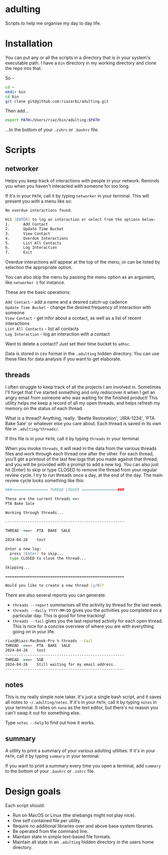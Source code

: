 # adulting

Scripts to help me organise my day to day life.

# Installation

You can put any or all the scripts in a directory that is in your system's executable path. I have a `bin` directory in my working directory and clone the repo into that. 

So - 

```zsh
cd ~
mkdir bin
cd bin
git clone git@github.com:riazarbi/adulting.git
```

Then add...

```zsh
export PATH=/Users/riaz/bin/adulting:$PATH
```

...to the bottom of your `.zshrc` or `.bashrc` file.

# Scripts

## networker

Helps you keep track of interactions with people in your network. Reminds you when you haven't interacted with someone for too long.  

If it's in your `PATH`, call it by typing `networker` in your terminal. This will present you with a menu like so:

```zsh
No overdue interactions found.

Hit [ENTER] to log an interaction or select from the options below:
1.      Add Contact
2.      Update Time Bucket
3.      View Contact
4.      Overdue Interactions
5.      List All Contacts
6.      Log Interaction
7.      Exit
```

Overdue interactions will appear at the top of the menu, or can be listed by selection the appropriate option. 

You can also skip the menu by passing the menu option as an argument, like `networker 1` for instance.

These are the basic operations:

`Add Contact` - add a name and a desired catch-up cadence  
`Update Time Bucket` - change the desired frequency of interaction with someone  
`View Contact` - get infor about a ocntact, as well as a list of recent interactions  
`List All Contacts` - list all contacts  
`Log Interaction` - log an interaction with a contact  

Want to delete a contact? Just set their time bucket to `adhoc`.

Data is stored in csv format in the `.adulting` hidden directory. You can use these files for data analysis if you want to get elaborate.


## threads

I often struggle to keep track of all the projects I am involved in. Sometimes I'll forget that I've started something and only rediscover it when I get an angry email from someone who was waiting for the finished product! This utility helps me keep a record of all my open threads, and helps refresh my memory on the status of each thread. 

What is a thread? Anything, really. 'Beetle Restoration', 'JIRA-1234', 'PTA Bake Sale' or whatever else you care about. Each thread is saved in its own file in `.adulting/threads/`. 

If this file is in your `PATH`, call it by typing `threads` in your terminal.

When you invoke `threads`, it will read in the data from the various threads files and work through each thread one after the other. For each thread, you'll get a printout of the last few logs that you made against that thread, and you will be provided with a prompt to add a new log. You can also just hit [Enter] to skip or type CLOSED to remove the thread from your regular review cycle. I try to run threads once a day, at the end of the day. The main review cycle looks something like this:

```zsh
###================ THREAD LOGGER ================###

These are the current threads ==>
PTA Bake Sale

Working through threads...

-----------------------------------------------------

THREAD  ===>  PTA  BAKE  SALE

2024-04-26    test

Enter a new log:
  press [Enter] to skip...
  type CLOSED to close the thread...

Skipping...

=====================================================

Would you like to create a new thread [y/N]? 
```

There are also several reports you can generate:

- `threads --report` summarises all the activity by thread for the last week.  
- `threads --daily YYYY-MM-DD` gives you the activities you completed on a particular day. This is good for time tracking!
- `threads --tail` gives you the last reported activity for each open thread. This is nice for a concise overview of where you are with everything going on in your life.

```zsh
riaz@Riazs-MacBook-Pro % threads --tail
THREAD  ===>  PTA  BAKE  SALE
2024-04-26    test
-----------------------------------------------------
THREAD  ===>  SGB
2024-04-26    Still waiting for my email address.
-----------------------------------------------------
```

## notes

This is my really simple note taker. It's just a single bash script, and it saves all notes to `~/.adulting/notes`. If it's in your `PATH`, call it by typing `notes` in your terminal. It relies on `nano` as the text editor, but there's no reason you can't swap it out for something else. 

Type `notes --help` to find out how it works.


## summary

A utility to print a summary of your various adulting utilities. If it's in your `PATH`, call it by typing `summary` in your terminal.

If you want to print a summary every time you open a terminal, add `summary` to the bottom of your `.bashrc` or `.zshrc` file.


# Design goals

Each script should:

- Run on MacOS or Linux (the shebangs might not play nice).  
- One self contained file per utility.  
- Require no additional libraries over and above base system libraries.  
- Be operated from the command line.
- Maintain state in simple text-based file formats.
- Maintain all state in an `.adulting` hidden directory in the users home directory.